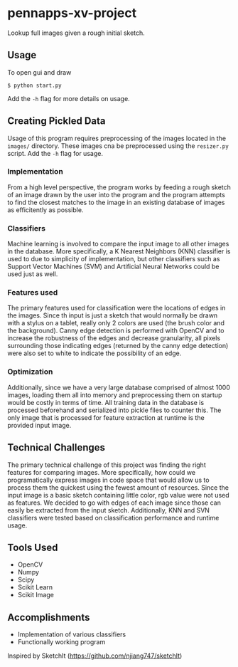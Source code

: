 # pennapps-xv-project
Lookup full images given a rough initial sketch.

## Usage
To open gui and draw
```
$ python start.py
```
Add the `-h` flag for more details on usage.


## Creating Pickled Data
Usage of this program requires preprocessing of the images located in the `images/` directory.
These images cna be preprocessed using the `resizer.py` script. Add the `-h` flag for usage.


### Implementation
From a high level perspective, the program works by feeding a rough sketch of an image drawn by the user 
into the program and the program attempts to find the closest matches to the image in an existing database 
of images as efficitently as possible. 

### Classifiers
Machine learning is involved to compare the input image to all other images 
in the database. More specifically, a K Nearest Neighbors (KNN) classifier is used to due to simplicity of 
implementation, but other classifiers such as Support Vector Machines (SVM) and Artificial Neural Networks
could be used just as well. 

### Features used
The primary features used for classification were the locations of edges in the 
images. Since th input is just a sketch that would normally be drawn with a stylus on a tablet, really
only 2 colors are used (the brush color and the background). Canny edge detection is performed with OpenCV
and to increase the robustness of the edges and decrease granularity, all pixels surrounding those indicating 
edges (returned by the canny edge detection) were also set to white to indicate the possibility of an edge.

### Optimization
Additionally, since we have a very large database comprised of almost 1000 images, loading them all into memory 
and preprocessing them on startup would be costly in terms of time. All training data in the database is 
processed beforehand and serialized into pickle files to counter this. The only image that is processed for feature 
extraction at runtime is the provided input image.


## Technical Challenges
The primary technical challenge of this project was finding the right features for comparing images. More 
specifically, how could we programatically express images in code space that would allow us to process them 
the quickest using the fewest amount of resources. Since the input image is a basic sketch containing little
color, rgb value were not used as features. We decided to go with edges of each image since those can easily 
be extracted from the input sketch. Additionally, KNN and SVN classifiers were tested based on classification 
performance and runtime usage.


## Tools Used
- OpenCV
- Numpy
- Scipy
- Scikit Learn 
- Scikit Image


## Accomplishments
- Implementation of various classifiers 
- Functionally working program


Inspired by SketchIt (https://github.com/njiang747/sketchIt)
